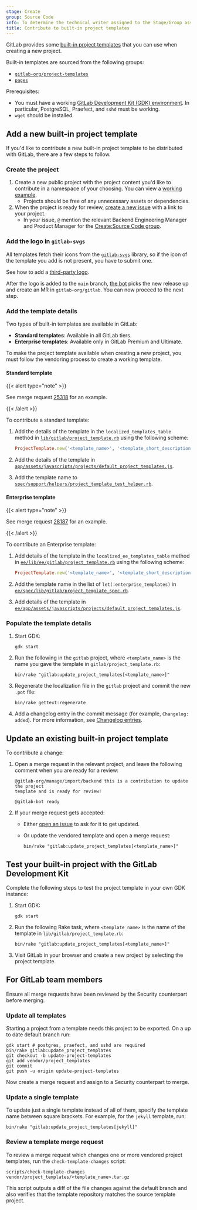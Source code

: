 ```yaml
---
stage: Create
group: Source Code
info: To determine the technical writer assigned to the Stage/Group associated with this page, see https://handbook.gitlab.com/handbook/product/ux/technical-writing/#assignments
title: Contribute to built-in project templates
---
```


GitLab provides some
[built-in project templates](../../user/project/_index.md#create-a-project-from-a-built-in-template)
that you can use when creating a new project.

Built-in templates are sourced from the following groups:

- [`gitlab-org/project-templates`](https://gitlab.com/gitlab-org/project-templates)
- [`pages`](https://gitlab.com/pages)

Prerequisites:

- You must have a working [GitLab Development Kit (GDK) environment](https://gitlab-org.gitlab.io/gitlab-development-kit/).
  In particular, PostgreSQL, Praefect, and `sshd` must be working.
- `wget` should be installed.

## Add a new built-in project template

If you'd like to contribute a new built-in project template to be distributed
with GitLab, there are a few steps to follow.

### Create the project

1. Create a new public project with the project content you'd like to contribute in a namespace of your choosing. You can view a [working example](https://gitlab.com/gitlab-org/project-templates/dotnetcore).
   - Projects should be free of any unnecessary assets or dependencies.
1. When the project is ready for review, [create a new issue](https://gitlab.com/gitlab-org/gitlab/issues/new) with a link to your project.
   - In your issue, `@` mention the relevant Backend Engineering Manager and Product Manager for the [Create:Source Code group](https://handbook.gitlab.com/handbook/product/categories/#source-code-group).

### Add the logo in `gitlab-svgs`

All templates fetch their icons from the
[`gitlab-svgs`](https://gitlab.com/gitlab-org/gitlab-svgs) library, so if the
icon of the template you add is not present, you have to submit one.

See how to add a [third-party logo](https://gitlab.com/gitlab-org/gitlab-svgs/-/tree/main#adding-third-party-logos-or-trademarks).

After the logo is added to the `main` branch,
[the bot](https://gitlab.com/gitlab-org/frontend/renovate-gitlab-bot/) picks the
new release up and create an MR in `gitlab-org/gitlab`. You can now proceed to
the next step.

### Add the template details

Two types of built-in templates are available in GitLab:

- **Standard templates**: Available in all GitLab tiers.
- **Enterprise templates**: Available only in GitLab Premium and Ultimate.

To make the project template available when creating a new project, you must
follow the vendoring process to create a working template.

#### Standard template

{{< alert type="note" >}}

See merge request [25318](https://gitlab.com/gitlab-org/gitlab/-/merge_requests/25318) for an example.

{{< /alert >}}

To contribute a standard template:

1. Add the details of the template in the `localized_templates_table` method in [`lib/gitlab/project_template.rb`](https://gitlab.com/gitlab-org/gitlab/-/blob/master/lib/gitlab/project_template.rb) using the following scheme:

   ```ruby
   ProjectTemplate.new('<template_name>', '<template_short_description>', _('<template_long_description>'), '<template_project_link>', 'illustrations/logos/<template_logo_name>.svg'),
   ```

1. Add the details of the template in [`app/assets/javascripts/projects/default_project_templates.js`](https://gitlab.com/gitlab-org/gitlab/-/blob/master/app/assets/javascripts/projects/default_project_templates.js).
1. Add the template name to [`spec/support/helpers/project_template_test_helper.rb`](https://gitlab.com/gitlab-org/gitlab/-/blob/master/spec/support/helpers/project_template_test_helper.rb).

#### Enterprise template

{{< alert type="note" >}}

See merge request [28187](https://gitlab.com/gitlab-org/gitlab/-/merge_requests/28187) for an example.

{{< /alert >}}

To contribute an Enterprise template:

1. Add details of the template in the `localized_ee_templates_table` method in [`ee/lib/ee/gitlab/project_template.rb`](https://gitlab.com/gitlab-org/gitlab/-/blob/master/ee/lib/ee/gitlab/project_template.rb) using the following scheme:

   ```ruby
   ProjectTemplate.new('<template_name>', '<template_short_description>', _('<template_long_description>'), '<template_project_link>', 'illustrations/logos/<template_logo_name>.svg'),
   ```

1. Add the template name in the list of `let(:enterprise_templates)` in [`ee/spec/lib/gitlab/project_template_spec.rb`](https://gitlab.com/gitlab-org/gitlab/-/blob/master/ee/spec/lib/gitlab/project_template_spec.rb).
1. Add details of the template in [`ee/app/assets/javascripts/projects/default_project_templates.js`](https://gitlab.com/gitlab-org/gitlab/-/blob/master/ee/app/assets/javascripts/projects/default_project_templates.js).

### Populate the template details

1. Start GDK:

   ```shell
   gdk start
   ```

1. Run the following in the `gitlab` project, where `<template_name>` is the name you
   gave the template in `gitlab/project_template.rb`:

   ```shell
   bin/rake "gitlab:update_project_templates[<template_name>]"
   ```

1. Regenerate the localization file in the `gitlab` project and commit the new `.pot` file:

   ```shell
   bin/rake gettext:regenerate
   ```

1. Add a changelog entry in the commit message (for example, `Changelog: added`).
   For more information, see [Changelog entries](../changelog.md).

## Update an existing built-in project template

To contribute a change:

1. Open a merge request in the relevant project, and leave the following comment
   when you are ready for a review:

   ```plaintext
   @gitlab-org/manage/import/backend this is a contribution to update the project
   template and is ready for review!

   @gitlab-bot ready
   ```

1. If your merge request gets accepted:

   - Either [open an issue](https://gitlab.com/gitlab-org/gitlab/-/issues/new)
     to ask for it to get updated.
   - Or update the vendored template and open a merge request:

     ```shell
     bin/rake "gitlab:update_project_templates[<template_name>]"
     ```

## Test your built-in project with the GitLab Development Kit

Complete the following steps to test the project template in your own
GDK instance:

1. Start GDK:

   ```shell
   gdk start
   ```

1. Run the following Rake task, where `<template_name>` is the
   name of the template in `lib/gitlab/project_template.rb`:

   ```shell
   bin/rake "gitlab:update_project_templates[<template_name>]"
   ```

1. Visit GitLab in your browser and create a new project by selecting the
   project template.

## For GitLab team members

Ensure all merge requests have been reviewed by the Security counterpart before merging.

### Update all templates

Starting a project from a template needs this project to be exported. On a
up to date default branch run:

```shell
gdk start # postgres, praefect, and sshd are required
bin/rake gitlab:update_project_templates
git checkout -b update-project-templates
git add vendor/project_templates
git commit
git push -u origin update-project-templates
```

Now create a merge request and assign to a Security counterpart to merge.

### Update a single template

To update just a single template instead of all of them, specify the template name
between square brackets. For example, for the `jekyll` template, run:

```shell
bin/rake "gitlab:update_project_templates[jekyll]"
```

### Review a template merge request

To review a merge request which changes one or more vendored project templates,
run the `check-template-changes` script:

```shell
scripts/check-template-changes vendor/project_templates/<template_name>.tar.gz
```

This script outputs a diff of the file changes against the default branch and also verifies that
the template repository matches the source template project.
